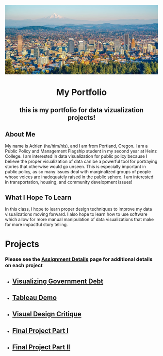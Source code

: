 ![Portland Skyline](portland.jpeg)

<h1 align="center">
  
My Portfolio
  
</h1>

<h2 align="center">
  
this is my portfolio for data vizualization projects!
  
</h2>

## About Me
My name is Adrien (he/him/his), and I am from Portland, Oregon. I am a Public Policy and Management Flagship student in my second year at Heinz College. I am interested in data visualization for public policy because I believe the proper visualization of data can be a powerful tool for portraying stories that otherwise would go unseen. This is especially important in public policy, as so many issues deal with marginalized groups of people whose voices are inadequately raised in the public sphere. I am interested in transportation, housing, and community development issues!

## What I Hope To Learn
In this class, I hope to learn proper design techniques to improve my data visualizations moving forward. I also hope to learn how to use software which allow for more manual manipulation of data visualizations that make for more impactful story telling. 


# Projects
### Please see the [Assignment Details](assignment_detail.md) page for additional details on each project

  - ## [Visualizing Government Debt](government_debt_visualization.md)
  - ## [Tableau Demo](tableau_demo.md)
  - ## [Visual Design Critique](wildfires_by_year.md)
  - ## [Final Project Part I](final_part_i.md)
  - ## [Final Project Part II](final_part_ii.md)
